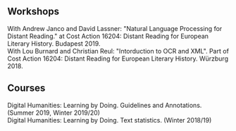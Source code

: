 ## Workshops

With Andrew Janco and David Lassner: "Natural Language Processing for Distant Reading." at Cost Action 16204: Distant Reading for European Literary History. Budapest 2019. <br>
With Lou Burnard and Christian Reul: "Intorduction to OCR and XML". Part of  Cost Action 16204: Distant Reading for European Literary History. Würzburg 2018. <br>

## Courses

Digital Humanities: Learning by Doing. Guidelines and Annotations. (Summer 2019, Winter 2019/20) <br>
Digital Humanities: Learning by Doing. Text statistics. (Winter 2018/19) <br>
